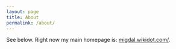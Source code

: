 ```yaml
---
layout: page
title: About
permalink: /about/
---
```


See below. Right now my main homepage is: [migdal.wikidot.com/](http://migdal.wikidot.com/).
